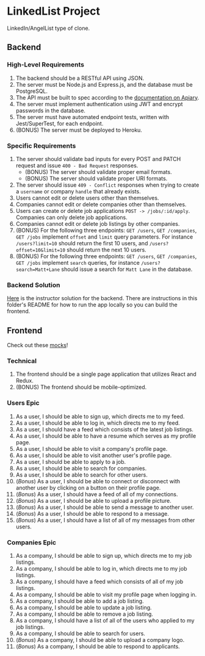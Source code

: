 # LinkedList Project

LinkedIn/AngelList type of clone.

## Backend

### High-Level Requirements

1.  The backend should be a RESTful API using JSON.
1.  The server must be Node.js and Express.js, and the database must be PostgreSQL.
1.  The API must be built to spec according to the [documentation on Apiary](https://linkedlist.docs.apiary.io/).
1.  The server must implement authentication using JWT and encrypt passwords in the database.
1.  The server must have automated endpoint tests, written with Jest/SuperTest, for each endpoint.
1.  (BONUS) The server must be deployed to Heroku.

### Specific Requirements

1.  The server should validate bad inputs for every POST and PATCH request and issue `400 - Bad Request` responses.
    - (BONUS) The server should validate proper email formats.
    - (BONUS) The server should validate proper URI formats.
1.  The server should issue `409 - Conflict` responses when trying to create a `username` or company `handle` that already exists.
1.  Users cannot edit or delete users other than themselves.
1.  Companies cannot edit or delete companies other than themselves.
1.  Users can create or delete job applications `POST -> /jobs/:id/apply`. Companies can only delete job applications.
1.  Companies cannot edit or delete job listings by other companies.
1.  (BONUS) For the following three endpoints: `GET /users`, `GET /companies`, `GET /jobs` implement `offset` and `limit` query parameters. For instance `/users?limit=10` should return the first 10 users, and `/users?offset=10&limit=10` should return the next 10 users.
1.  (BONUS) For the following three endpoints: `GET /users`, `GET /companies`, `GET /jobs` implement `search` queries, for instance `/users?search=Matt+Lane` should issue a search for `Matt Lane` in the database.

### Backend Solution

[Here](https://github.com/rithmschool/LinkedList/tree/master/backend) is the instructor solution for the backend. There are instructions in this folder's README for how to run the app locally so you can build the frontend.

## Frontend

Check out these [mocks](https://app.moqups.com/michael@rithmschool.com/vgRzAjTRTd/view)!

### Technical

1.  The frontend should be a single page application that utilizes React and Redux.
1.  (BONUS) The frontend should be mobile-optimized.

### Users Epic

1.  As a user, I should be able to sign up, which directs me to my feed.
1.  As a user, I should be able to log in, which directs me to my feed.
1.  As a user, I should have a feed which consists of the latest job listings.
1.  As a user, I should be able to have a resume which serves as my profile page.
1.  As a user, I should be able to visit a company's profile page.
1.  As a user, I should be able to visit another user's profile page.
1.  As a user, I should be able to apply to a job.
1.  As a user, I should be able to search for companies.
1.  As a user, I should be able to search for other users.
1.  (_Bonus_) As a user, I should be able to connect or disconnect with another user by clicking on a button on their profile page.
1.  (_Bonus_) As a user, I should have a feed of all of my connections.
1.  (_Bonus_) As a user, I should be able to upload a profile picture.
1.  (_Bonus_) As a user, I should be able to send a message to another user.
1.  (_Bonus_) As a user, I should be able to respond to a message.
1.  (_Bonus_) As a user, I should have a list of all of my messages from other users.

### Companies Epic

1.  As a company, I should be able to sign up, which directs me to my job listings.
1.  As a company, I should be able to log in, which directs me to my job listings.
1.  As a company, I should have a feed which consists of all of my job listings.
1.  As a company, I should be able to visit my profile page when logging in.
1.  As a company, I should be able to add a job listing.
1.  As a company, I should be able to update a job listing.
1.  As a company, I should be able to remove a job listing.
1.  As a company, I should have a list of all of the users who applied to my job listings.
1.  As a company, I should be able to search for users.
1.  (_Bonus_) As a company, I should be able to upload a company logo.
1.  (_Bonus_) As a company, I should be able to respond to applicants.
